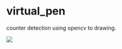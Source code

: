 # virtual_pen
counter detection using opencv to drawing.


<img src='https://myfilesvish.s3.us-east-2.amazonaws.com/ezgif.com-optimize.gif'/>
